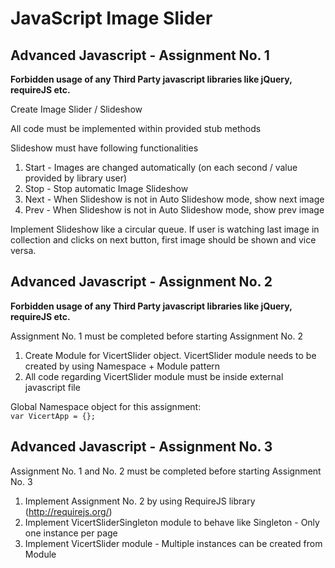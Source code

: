 # JavaScript Image Slider

## Advanced Javascript - Assignment No. 1

**Forbidden usage of any Third Party javascript libraries like jQuery, requireJS etc.**

Create Image Slider / Slideshow

All code must be implemented within provided stub methods

Slideshow must have following functionalities

1. Start - Images are changed automatically (on each second / value provided by library user)
2. Stop - Stop automatic Image Slideshow
3. Next - When Slideshow is not in Auto Slideshow mode, show next image
4. Prev - When Slideshow is not in Auto Slideshow mode, show prev image

Implement Slideshow like a circular queue. If user is watching last image in collection and clicks on next button, first image should be shown and vice versa.

## Advanced Javascript - Assignment No. 2

**Forbidden usage of any Third Party javascript libraries like jQuery, requireJS etc.**

Assignment No. 1 must be completed before starting Assignment No. 2

1. Create Module for VicertSlider object. VicertSlider module needs to be created by using Namespace + Module pattern
2. All code regarding VicertSlider module must be inside external javascript file

Global Namespace object for this assignment:  
`var VicertApp = {};`

## Advanced Javascript - Assignment No. 3

Assignment No. 1 and No. 2 must be completed before starting Assignment No. 3

1. Implement Assignment No. 2 by using RequireJS library (http://requirejs.org/)
2. Implement VicertSliderSingleton module to behave like Singleton - Only one instance per page
3. Implement VicertSlider module - Multiple instances can be created from Module 
